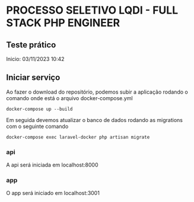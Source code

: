 # PROCESSO SELETIVO LQDI - FULL STACK PHP ENGINEER

## Teste prático

Inicio: 03/11/2023 10:42

## Iniciar serviço

Ao fazer o download do repositório, podemos subir a aplicação rodando o comando onde está o arquivo docker-compose.yml

```
docker-compose up --build
```

Em seguida devemos atualizar o banco de dados rodando as migrations com o seguinte comando

```
docker-compose exec laravel-docker php artisan migrate
```

### api
A api será iniciada em localhost:8000

### app
O app será iniciado em localhost:3001